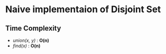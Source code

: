# Naive implementaion of Disjoint Set

## Time Complexity
  - *union(x, y)* : **O(n)**
  - *find(x)* : **O(n)**
